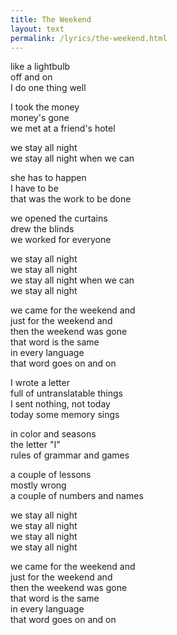 ```yaml
---
title: The Weekend
layout: text
permalink: /lyrics/the-weekend.html
---
```


like a lightbulb  
off and on  
I do one thing well

I took the money  
money's gone  
we met at a friend's hotel

we stay all night  
we stay all night when we can

she has to happen  
I have to be  
that was the work to be done

we opened the curtains  
drew the blinds  
we worked for everyone

we stay all night  
we stay all night  
we stay all night when we can  
we stay all night

we came for the weekend and  
just for the weekend and  
then the weekend was gone  
that word is the same  
in every language  
that word goes on and on

I wrote a letter  
full of untranslatable things  
I sent nothing, not today  
today some memory sings

in color and seasons  
the letter "I"  
rules of grammar and games

a couple of lessons  
mostly wrong  
a couple of numbers and names

we stay all night  
we stay all night  
we stay all night  
we stay all night

we came for the weekend and  
just for the weekend and  
then the weekend was gone  
that word is the same  
in every language  
that word goes on and on
